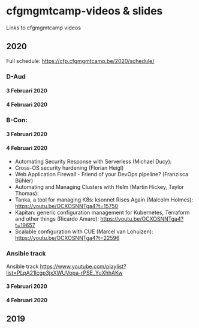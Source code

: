# cfgmgmtcamp-videos & slides
Links to cfgmgmtcamp videos

## 2020
Full schedule: https://cfp.cfgmgmtcamp.be/2020/schedule/

### D-Aud
#### 3 Februari 2020
#### 4 Februari 2020

### B-Con:
#### 3 Februari 2020
#### 4 Februari 2020
- Automating Security Response with Serverless (Michael Ducy):
- Cross-OS security hardening (Florian Heigl)
- Web Application Firewall - Friend of your DevOps pipeline? (Franzisca Bühler)
- Automating and Managing Clusters with Helm (Martin Hickey, Taylor Thomas): 
- Tanka, a tool for managing K8s: ksonnet Rises Again (Malcolm Holmes): https://youtu.be/OCXOSNNTga4?t=15750
- Kapitan: generic configuration management for Kubernetes, Terraform and other things (Ricardo Amaro): https://youtu.be/OCXOSNNTga4?t=19657
- Scalable configuration with CUE (Marcel van Lohuizen): https://youtu.be/OCXOSNNTga4?t=22596

### Ansible track
Ansible track https://www.youtube.com/playlist?list=PLpA21lcgp3jxXWUVopa-rPSE_YuXhhAKw

#### 3 Februari 2020
#### 4 Februari 2020


## 2019

